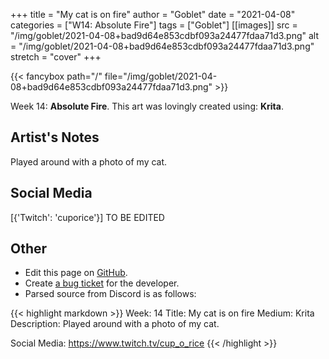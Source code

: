 +++
title =       "My cat is on fire"
author =      "Goblet"
date =        "2021-04-08"
categories =  ["W14: Absolute Fire"]
tags =        ["Goblet"]
[[images]]
                      src = "/img/goblet/2021-04-08+bad9d64e853cdbf093a24477fdaa71d3.png"
                      alt = "/img/goblet/2021-04-08+bad9d64e853cdbf093a24477fdaa71d3.png"
                      stretch = "cover"
+++


{{< fancybox path="/" file="/img/goblet/2021-04-08+bad9d64e853cdbf093a24477fdaa71d3.png" >}}


Week 14: **Absolute Fire**. This art was lovingly created using: **Krita**.

## Artist's Notes

Played around with a photo of my cat.

## Social Media

[{'Twitch': 'cuporice'}] TO BE EDITED

## Other

- Edit this page on [GitHub](https://github.com/teaminkling/web-refresh/edit/main/blog/content/blog/goblet-week-14-b10a.md).
- Create [a bug ticket](https://github.com/teaminkling/web-refresh/issues/new?assignees=&labels=bug&template=problem-report.md&title=) for the developer.
- Parsed source from Discord is as follows:

{{< highlight markdown >}}
Week: 14
Title: My cat is on fire
Medium: Krita
Description: 
Played around with a photo of my cat. 

Social Media: 
https://www.twitch.tv/cup_o_rice
{{< /highlight >}}